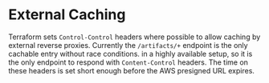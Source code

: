 # External Caching

Terraform sets `Control-Control` headers where possible to allow caching by external reverse proxies.
Currently the `/artifacts/+` endpoint is the only cachable entry without race conditions.
in a highly available setup, so it is the only endpoint to respond with `Content-Control` headers. The time on these headers is set short enough before the AWS presigned URL expires.
